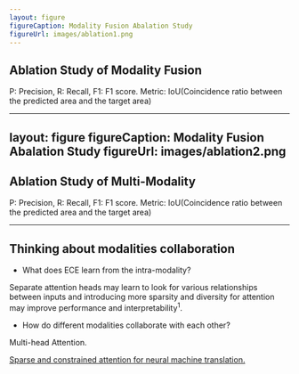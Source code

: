 ```yaml
---
layout: figure
figureCaption: Modality Fusion Abalation Study
figureUrl: images/ablation1.png
---
```

## Ablation Study of Modality Fusion

<Footnotes separator>
  <Footnote>P: Precision, R: Recall, F1: F1 score. Metric: IoU(Coincidence ratio between the predicted area and the target area)</Footnote>
</Footnotes>

---
layout: figure
figureCaption: Modality Fusion Abalation Study
figureUrl: images/ablation2.png
---
## Ablation Study of Multi-Modality

<Footnotes separator>
  <Footnote>P: Precision, R: Recall, F1: F1 score. Metric: IoU(Coincidence ratio between the predicted area and the target area)</Footnote>
</Footnotes>

---

## Thinking about modalities collaboration

- What does ECE learn from the intra-modality?

Separate attention heads may learn to look for various relationships between inputs and introducing more sparsity and diversity for attention may improve performance and interpretability$^1$.

- How do different modalities collaborate with each other?

Multi-head Attention.

<Footnotes separator>
  <Footnote :number=1><a href="" rel="noreferrer" target="_blank">Sparse and constrained attention for neural machine translation.</a></Footnote>
</Footnotes>